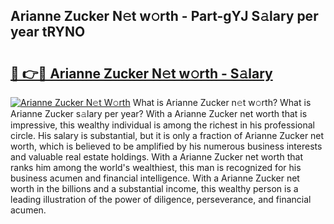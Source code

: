 ## Arianne Zucker N𝚎t w𝚘rth - Part-gYJ S𝚊lary per year tRYNO

# <h2><a href="http://gc2uun.nevu.top/?p=Arianne+Zucker">🔗 👉🔴 Arianne Zucker N𝚎t w𝚘rth - S𝚊lary</a></h2>

[![Arianne Zucker N𝚎t W𝚘rth](https://i.imgur.com/Oavwk0R.jpeg)](http://gc2uun.nevu.top/?p=Arianne+Zucker)
What is Arianne Zucker n𝚎t w𝚘rth? What is Arianne Zucker s𝚊lary per year?
With a Arianne Zucker net worth that is impressive, this wealthy individual is among the richest in his professional circle. His salary is substantial, but it is only a fraction of Arianne Zucker net worth, which is believed to be amplified by his numerous business interests and valuable real estate holdings. With a Arianne Zucker net worth that ranks him among the world's wealthiest, this man is recognized for his business acumen and financial intelligence. With a Arianne Zucker net worth in the billions and a substantial income, this wealthy person is a leading illustration of the power of diligence, perseverance, and financial acumen.
